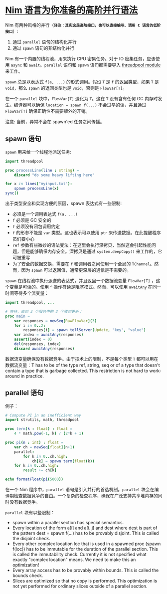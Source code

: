 # [Nim 语言为你准备的高阶并行语法](http://nim-lang.org/docs/manual.html#parallel-spawn)

Nim 有两种风格的并行（**`译注：其实这是高阶接口，也可以直接编写、调用 C 语言的低阶接口`**）:

1. 通过 `parallel` 语句的结构化并行
2. 通过 `spawn` 语句的非结构化并行

Nim 有一个内置的线程池，用来执行 CPU 密集任务。对于 IO 密集任务，应该使用 `async` 和 `await`。`parallel` 语句和 `spawn` 语句都需要导入 [threadpool module](http://nim-lang.org/docs/threadpool.html) 来工作。    

`spawn` 总是以表达式 `f(a, ...)` 的形式调用。假设 `T` 是 `f` 的返回类型，如果 `T` 是 `void`，那么 `spawn` 的返回类型也是 `void`，否则是 `FlowVar[T]`。

在一个 `parallel` 块中，`FlowVar[T]` 退化为 `T`。这在 `T` 没有含有任何 GC 内存时发生。编译器可以确保 `location = spawn f(...)` 不会过早的读，并且通过 `FlowVar[T]` 确保正确性不需要额外的开销。

注意: 当前，异常不会在 spawn'ed 任务之间传播。

## spawn 语句

`spawn` 用来给一个线程池派送任务:

```nim
import threadpool

proc processLine(line : string) =
    discard "do some heavy lifting here"

for x in lines("myinput.txt"):
    spawn processLine(x)
sync()
```

出于类型安全和实现方便的原因，spawn 表达式有一些限制:

* 必须是一个调用表达式 `f(a, ...)`
* `f` 必须是 GC 安全的
* `f` 必须没有闭包调用约定
* `f` 的形参不能是 `var` 类型。这也表示可以使用 `ptr` 来传送数据。在此提醒程序员们要小心
* `ref` 参数有些微妙的语法变法：在这里会执行深拷贝，当然这会引起性能问题，但是能够确保内存安全。深拷贝是通过 `system.deepCopy()` 来工作的，它可被重写
* 为了安全的数据交换，需要在 `f` 和调用者之间使用一个全局的 `TChannel`。然而，因为 `spawn` 可以返回值，通常更深层的通信是不需要的。

`spawn` 在线程池中执行派送的表达式，并且返回一个数据流变量 `FlowVar[T]` ，这个变量是可读的。使用 `^` 操作符读是阻塞模式。然而，可以使用 `awaitAny` 在同一时间等待多个流变量：

```nim
import threadpool, ...

# 等待，直到 3 个服务中的 2 个收到更新：
proc main =
    var responses = newSeq[RawFlowVar](3)
    for i in 0..2:
        responses[i] = spawn tellServer(Update, "key", "value")
    var index = awaitAny(responses)
    assert(index = 0)
    del(responses, index)
    discard awaitAny(responses)
```

数据流变量确保没有数据竞争。由于技术上的限制，不是每个类型 `T` 都可以用在数据流变量：T has to be of the type ref, string, seq or of a type that doesn't contain a type that is garbage collected. This restriction is not hard to work-around in practice.

## parallel 语句

例子：

```nim
# Compute PI in an inefficient way
import strutils, math, threadpool

proc term(k : float) : float = 
    4 * math.pow(-1, k) / (2*k + 1)

proc pi(n : int) : float =
    var ch = newSeq[float](n+1)
    parallel:
        for k in 0..ch.high:
            ch[k] = spawn term(float(k))
    for k in 0..ch.high:
        result += ch[k]

echo formatFloat(pi(5000))
```

在一个 Nim 程序中，`parallel` 语句是引入并行的首选机制。`parallel` 块会在编译期检查数据竞争的自由。一个复杂的检查程序，确保在广泛支持共享堆内存的同时没有数据竞争。

`parallel` 块有以些限制：

* spawn within a parallel section has special semantics.
* Every location of the form a[i] and a[i..j] and dest where dest is part of the pattern dest = spawn f(...) has to be provably disjoint. This is called the disjoint check.
* Every other complex location loc that is used in a spawned proc (spawn f(loc)) has to be immutable for the duration of the parallel section. This is called the immutability check. Currently it is not specified what exactly "complex location" means. We need to make this an optimization!
* Every array access has to be provably within bounds. This is called the bounds check.
* Slices are optimized so that no copy is performed. This optimization is not yet performed for ordinary slices outside of a parallel section.


